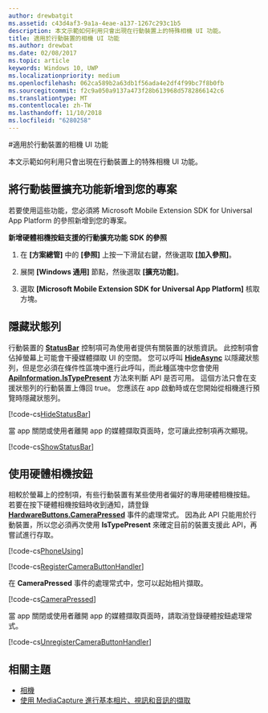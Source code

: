 ```yaml
---
author: drewbatgit
ms.assetid: c43d4af3-9a1a-4eae-a137-1267c293c1b5
description: 本文示範如何利用只會出現在行動裝置上的特殊相機 UI 功能。
title: 適用於行動裝置的相機 UI 功能
ms.author: drewbat
ms.date: 02/08/2017
ms.topic: article
keywords: Windows 10, UWP
ms.localizationpriority: medium
ms.openlocfilehash: 062ca589b2a63db1f56ada4e2df4f99bc7f8b0fb
ms.sourcegitcommit: f2c9a050a9137a473f28b613968d5782866142c6
ms.translationtype: MT
ms.contentlocale: zh-TW
ms.lasthandoff: 11/10/2018
ms.locfileid: "6280258"
---
```

#<a name="camera-ui-features-for-mobile-devices"></a>適用於行動裝置的相機 UI 功能

本文示範如何利用只會出現在行動裝置上的特殊相機 UI 功能。 

## <a name="add-the-mobile-extension-to-your-project"></a>將行動裝置擴充功能新增到您的專案 

若要使用這些功能，您必須將 Microsoft Mobile Extension SDK for Universal App Platform 的參照新增到您的專案。

**新增硬體相機按鈕支援的行動擴充功能 SDK 的參照**

1.  在 **\[方案總管\]** 中的 **\[參照\]** 上按一下滑鼠右鍵，然後選取 **\[加入參照\]**。

2.  展開 **\[Windows 通用\]** 節點，然後選取 **\[擴充功能\]**。

3.  選取 **\[Microsoft Mobile Extension SDK for Universal App Platform\]** 核取方塊。

## <a name="hide-the-status-bar"></a>隱藏狀態列

行動裝置的 [**StatusBar**](https://msdn.microsoft.com/library/windows/apps/dn633864) 控制項可為使用者提供有關裝置的狀態資訊。 此控制項會佔掉螢幕上可能會干擾媒體擷取 UI 的空間。 您可以呼叫 [**HideAsync**](https://msdn.microsoft.com/library/windows/apps/dn610339) 以隱藏狀態列，但是您必須在條件性區塊中進行此呼叫，而此種區塊中您會使用 [**ApiInformation.IsTypePresent**](https://msdn.microsoft.com/library/windows/apps/dn949016) 方法來判斷 API 是否可用。 這個方法只會在支援狀態列的行動裝置上傳回 true。 您應該在 app 啟動時或在您開始從相機進行預覽時隱藏狀態列。

[!code-cs[HideStatusBar](./code/BasicMediaCaptureWin10/cs/MainPage.xaml.cs#SnippetHideStatusBar)]

當 app 關閉或使用者離開 app 的媒體擷取頁面時，您可讓此控制項再次顯現。

[!code-cs[ShowStatusBar](./code/BasicMediaCaptureWin10/cs/MainPage.xaml.cs#SnippetShowStatusBar)]

## <a name="use-the-hardware-camera-button"></a>使用硬體相機按鈕

相較於螢幕上的控制項，有些行動裝置有某些使用者偏好的專用硬體相機按鈕。 若要在按下硬體相機按鈕時收到通知，請登錄 [**HardwareButtons.CameraPressed**](https://msdn.microsoft.com/library/windows/apps/dn653805) 事件的處理常式。 因為此 API 只能用於行動裝置，所以您必須再次使用 **IsTypePresent** 來確定目前的裝置支援此 API，再嘗試進行存取。

[!code-cs[PhoneUsing](./code/BasicMediaCaptureWin10/cs/MainPage.xaml.cs#SnippetPhoneUsing)]

[!code-cs[RegisterCameraButtonHandler](./code/BasicMediaCaptureWin10/cs/MainPage.xaml.cs#SnippetRegisterCameraButtonHandler)]

在 **CameraPressed** 事件的處理常式中，您可以起始相片擷取。

[!code-cs[CameraPressed](./code/BasicMediaCaptureWin10/cs/MainPage.xaml.cs#SnippetCameraPressed)]

當 app 關閉或使用者離開 app 的媒體擷取頁面時，請取消登錄硬體按鈕處理常式。

[!code-cs[UnregisterCameraButtonHandler](./code/BasicMediaCaptureWin10/cs/MainPage.xaml.cs#SnippetUnregisterCameraButtonHandler)]

## <a name="related-topics"></a>相關主題

* [相機](camera.md)
* [使用 MediaCapture 進行基本相片、視訊和音訊的擷取](basic-photo-video-and-audio-capture-with-MediaCapture.md)





